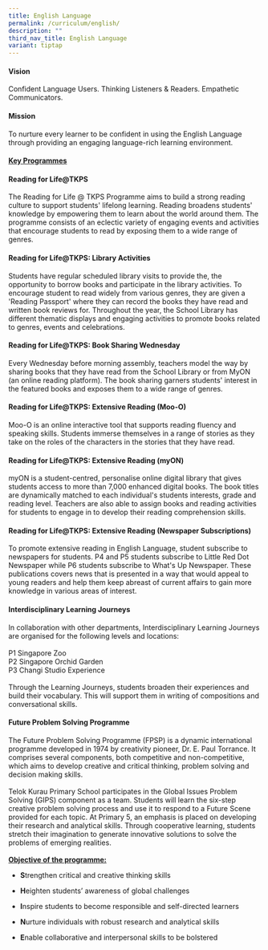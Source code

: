 ```yaml
---
title: English Language
permalink: /curriculum/english/
description: ""
third_nav_title: English Language
variant: tiptap
---
```

<h4><strong>Vision</strong></h4>
<p>Confident Language Users. Thinking Listeners &amp; Readers. Empathetic
Communicators.</p>
<p></p>
<h4><strong>Mission</strong></h4>
<p>To nurture every learner to be confident in using the English Language
through providing an engaging language-rich learning environment.</p>
<p></p>
<h4><strong><u>Key Programmes</u></strong></h4>
<h4>Reading for Life@TKPS</h4>
<p>The Reading for Life @ TKPS Programme aims to build a strong reading culture
to support students' lifelong learning. Reading broadens students' knowledge
by empowering them to learn about the world around them. The programme
consists of an eclectic variety of engaging events and activities that
encourage students to read by exposing them to a wide range of genres.</p>
<h4>Reading for Life@TKPS: Library Activities</h4>
<p>Students have regular scheduled library visits to provide the, the opportunity
to borrow books and participate in the library activities. To encourage
student to read widely from various genres, they are given a 'Reading Passport'
where they can record the books they have read and written book reviews
for. Throughout the year, the School Library has different thematic displays
and engaging activities to promote books related to genres, events and
celebrations.</p>
<h4>Reading for Life@TKPS: Book Sharing Wednesday</h4>
<p>Every Wednesday before morning assembly, teachers model the way by sharing
books that they have read from the School Library or from MyON (an online
reading platform). The book sharing garners students' interest in the featured
books and exposes them to a wide range of genres.</p>
<h4>Reading for Life@TKPS: Extensive Reading (Moo-O)</h4>
<p>Moo-O is an online interactive tool that supports reading fluency and
speaking skills. Students immerse themselves in a range of stories as they
take on the roles of the characters in the stories that they have read.</p>
<h4>Reading for Life@TKPS: Extensive Reading (myON)</h4>
<p>myON is a student-centred, personalise online digital library that gives
students access to more than 7,000 enhanced digital books. The book titles
are dynamically matched to each individual's students interests, grade
and reading level. Teachers are also able to assign books and reading activities
for students to engage in to develop their reading comprehension skills.</p>
<h4>Reading for Life@TKPS: Extensive Reading (Newspaper Subscriptions)</h4>
<p>To promote extensive reading in English Language, student subscribe to
newspapers for students. P4 and P5 students subscribe to Little Red Dot
Newspaper while P6 students subscribe to What's Up Newspaper. These publications
covers news that is presented in a way that would appeal to young readers
and help them keep abreast of current affairs to gain more knowledge in
various areas of interest.</p>
<h4>Interdisciplinary Learning Journeys</h4>
<p>In collaboration with other departments, Interdisciplinary Learning Journeys
are organised for the following levels and locations:
<br>
<br>P1 Singapore Zoo
<br>P2 Singapore Orchid Garden
<br>P3 Changi Studio Experience
<br>
<br>Through the Learning Journeys, students broaden their experiences and
build their vocabulary. This will support them in writing of compositions
and conversational skills.</p>
<h4>Future Problem Solving Programme</h4>
<p>The Future Problem Solving Programme (FPSP) is a dynamic international
programme developed in 1974 by creativity pioneer, Dr. E. Paul Torrance.
It comprises several components, both competitive and non-competitive,
which aims to develop creative and critical thinking, problem solving and
decision making skills.
<br>
<br>Telok Kurau Primary School participates in the Global Issues Problem Solving
(GIPS) component as a team. Students will learn the six-step creative problem
solving process and use it to respond to a Future Scene provided for each
topic. At Primary 5, an emphasis is placed on developing their research
and analytical skills. Through cooperative learning, students stretch their
imagination to generate innovative solutions to solve the problems of emerging
realities.
<br>
<br><strong><u>Objective of the programme:</u></strong>
</p>
<ul data-tight="true" class="tight">
<li>
<p><strong>S</strong>trengthen critical and creative thinking skills</p>
</li>
<li>
<p><strong>H</strong>eighten students’ awareness of global challenges</p>
</li>
<li>
<p><strong>I</strong>nspire students to become responsible and self-directed
learners</p>
</li>
<li>
<p><strong>N</strong>urture individuals with robust research and analytical
skills</p>
</li>
<li>
<p><strong>E</strong>nable collaborative and interpersonal skills to be bolstered</p>
</li>
</ul>
<p></p>